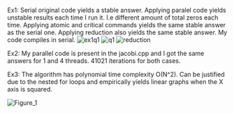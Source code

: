 Ex1:
Serial original code yields a stable answer.
Applying paralel code yields unstable results each time I run it. I.e different amount of total zeros each time.
Applying atomic and critical commands yields the same stable answer as the serial one.
Applying reduction also yields the same stable answer. My code compiles in serial.
![ex1q1](https://user-images.githubusercontent.com/73917265/199523617-21298a41-d1e8-4f70-9cae-352964eb0006.png)
![q1](https://user-images.githubusercontent.com/73917265/199523630-98d68ca6-e9ea-4ce5-8fad-2c325efbc5fd.png)
![reduction](https://user-images.githubusercontent.com/73917265/199523648-cf46e74d-f4d5-4c31-95e5-943ea096170b.png)

Ex2:
My parallel code is present in the jacobi.cpp and I got the same answers for 1 and 4 threads. 41021 iterations for both cases.

Ex3:
The algorithm has polynomial time complexity O(N^2). Can be justified due to the nested for loops and empirically yields linear graphs when the X axis is squared.


![Figure_1](https://user-images.githubusercontent.com/73917265/199523208-febd72ca-3cd4-4062-a69c-34b0b9ca1985.png)

